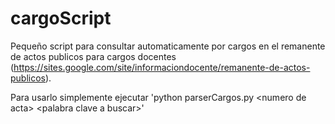 # cargoScript
Pequeño script para consultar automaticamente por cargos en el remanente de actos publicos para cargos docentes (https://sites.google.com/site/informaciondocente/remanente-de-actos-publicos).

Para usarlo simplemente ejecutar 'python parserCargos.py \<numero de acta\> \<palabra clave a buscar\>'
